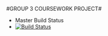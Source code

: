 #GROUP 3 COURSEWORK PROJECT#

- Master Build Status
- [![Build Status](https://travis-ci.com/AndrewC55/Group3Coursework.svg?branch=master)](https://travis-ci.com/AndrewC55/Group3Coursework)